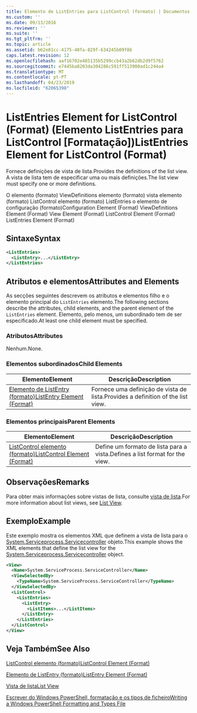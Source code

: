 ```yaml
---
title: Elemento de ListEntries para ListControl (formato) | Documentos da Microsoft
ms.custom: ''
ms.date: 09/13/2016
ms.reviewer: ''
ms.suite: ''
ms.tgt_pltfrm: ''
ms.topic: article
ms.assetid: b62e81cc-4175-40fa-829f-634245b09f86
caps.latest.revision: 12
ms.openlocfilehash: aaf16702e485135b5299ccb43a2b62db2d9f5762
ms.sourcegitcommit: e7445ba8203da304286c591ff513900ad1c244a4
ms.translationtype: MT
ms.contentlocale: pt-PT
ms.lasthandoff: 04/23/2019
ms.locfileid: "62065398"
---
```

# <a name="listentries-element-for-listcontrol-format"></a><span data-ttu-id="796d9-102">ListEntries Element for ListControl (Format) (Elemento ListEntries para ListControl [Formatação])</span><span class="sxs-lookup"><span data-stu-id="796d9-102">ListEntries Element for ListControl (Format)</span></span>

<span data-ttu-id="796d9-103">Fornece definições de vista de lista.</span><span class="sxs-lookup"><span data-stu-id="796d9-103">Provides the definitions of the list view.</span></span> <span data-ttu-id="796d9-104">A vista de lista tem de especificar uma ou mais definições.</span><span class="sxs-lookup"><span data-stu-id="796d9-104">The list view must specify one or more definitions.</span></span>

<span data-ttu-id="796d9-105">O elemento (formato) ViewDefinitions elemento (formato) vista elemento (formato) ListControl elemento (formato) ListEntries o elemento de configuração (formato)</span><span class="sxs-lookup"><span data-stu-id="796d9-105">Configuration Element (Format) ViewDefinitions Element (Format) View Element (Format) ListControl Element (Format) ListEntries Element (Format)</span></span>

## <a name="syntax"></a><span data-ttu-id="796d9-106">Sintaxe</span><span class="sxs-lookup"><span data-stu-id="796d9-106">Syntax</span></span>

```xml
<ListEntries>
  <ListEntry>...</ListEntry>
</ListEntries>
```

## <a name="attributes-and-elements"></a><span data-ttu-id="796d9-107">Atributos e elementos</span><span class="sxs-lookup"><span data-stu-id="796d9-107">Attributes and Elements</span></span>

<span data-ttu-id="796d9-108">As secções seguintes descrevem os atributos e elementos filho e o elemento principal do `ListEntries` elemento.</span><span class="sxs-lookup"><span data-stu-id="796d9-108">The following sections describe the attributes, child elements, and the parent element of the `ListEntries` element.</span></span> <span data-ttu-id="796d9-109">Elemento, pelo menos, um subordinado tem de ser especificado.</span><span class="sxs-lookup"><span data-stu-id="796d9-109">At least one child element must be specified.</span></span>

### <a name="attributes"></a><span data-ttu-id="796d9-110">Atributos</span><span class="sxs-lookup"><span data-stu-id="796d9-110">Attributes</span></span>

<span data-ttu-id="796d9-111">Nenhum.</span><span class="sxs-lookup"><span data-stu-id="796d9-111">None.</span></span>

### <a name="child-elements"></a><span data-ttu-id="796d9-112">Elementos subordinados</span><span class="sxs-lookup"><span data-stu-id="796d9-112">Child Elements</span></span>

|<span data-ttu-id="796d9-113">Elemento</span><span class="sxs-lookup"><span data-stu-id="796d9-113">Element</span></span>|<span data-ttu-id="796d9-114">Descrição</span><span class="sxs-lookup"><span data-stu-id="796d9-114">Description</span></span>|
|-------------|-----------------|
|[<span data-ttu-id="796d9-115">Elemento de ListEntry (formato)</span><span class="sxs-lookup"><span data-stu-id="796d9-115">ListEntry Element (Format)</span></span>](./listentry-element-for-listcontrol-format.md)|<span data-ttu-id="796d9-116">Fornece uma definição de vista de lista.</span><span class="sxs-lookup"><span data-stu-id="796d9-116">Provides a definition of the list view.</span></span>|

### <a name="parent-elements"></a><span data-ttu-id="796d9-117">Elementos principais</span><span class="sxs-lookup"><span data-stu-id="796d9-117">Parent Elements</span></span>

|<span data-ttu-id="796d9-118">Elemento</span><span class="sxs-lookup"><span data-stu-id="796d9-118">Element</span></span>|<span data-ttu-id="796d9-119">Descrição</span><span class="sxs-lookup"><span data-stu-id="796d9-119">Description</span></span>|
|-------------|-----------------|
|[<span data-ttu-id="796d9-120">ListControl elemento (formato)</span><span class="sxs-lookup"><span data-stu-id="796d9-120">ListControl Element (Format)</span></span>](./listcontrol-element-format.md)|<span data-ttu-id="796d9-121">Define um formato de lista para a vista.</span><span class="sxs-lookup"><span data-stu-id="796d9-121">Defines a list format for the view.</span></span>|

## <a name="remarks"></a><span data-ttu-id="796d9-122">Observações</span><span class="sxs-lookup"><span data-stu-id="796d9-122">Remarks</span></span>

<span data-ttu-id="796d9-123">Para obter mais informações sobre vistas de lista, consulte [vista de lista](./creating-a-list-view.md).</span><span class="sxs-lookup"><span data-stu-id="796d9-123">For more information about list views, see [List View](./creating-a-list-view.md).</span></span>

## <a name="example"></a><span data-ttu-id="796d9-124">Exemplo</span><span class="sxs-lookup"><span data-stu-id="796d9-124">Example</span></span>

<span data-ttu-id="796d9-125">Este exemplo mostra os elementos XML que definem a vista de lista para o [System.Serviceprocess.Servicecontroller](/dotnet/api/System.ServiceProcess.ServiceController) objeto.</span><span class="sxs-lookup"><span data-stu-id="796d9-125">This example shows the XML elements that define the list view for the [System.Serviceprocess.Servicecontroller](/dotnet/api/System.ServiceProcess.ServiceController) object.</span></span>

```xml
<View>
  <Name>System.ServiceProcess.ServiceController</Name>
  <ViewSelectedBy>
    <TypeName>System.ServiceProcess.ServiceController</TypeName>
  </ViewSelectedBy>
  <ListControl>
    <ListEntries>
      <ListEntry>
        <ListItems>...</ListItems>
      </ListEntry>
    </ListEntries>
  </ListControl>
</View>
```

## <a name="see-also"></a><span data-ttu-id="796d9-126">Veja Também</span><span class="sxs-lookup"><span data-stu-id="796d9-126">See Also</span></span>

[<span data-ttu-id="796d9-127">ListControl elemento (formato)</span><span class="sxs-lookup"><span data-stu-id="796d9-127">ListControl Element (Format)</span></span>](./listcontrol-element-format.md)

[<span data-ttu-id="796d9-128">Elemento de ListEntry (formato)</span><span class="sxs-lookup"><span data-stu-id="796d9-128">ListEntry Element (Format)</span></span>](./listentry-element-for-listcontrol-format.md)

[<span data-ttu-id="796d9-129">Vista de lista</span><span class="sxs-lookup"><span data-stu-id="796d9-129">List View</span></span>](./creating-a-list-view.md)

[<span data-ttu-id="796d9-130">Escrever do Windows PowerShell, formatação e os tipos de ficheiro</span><span class="sxs-lookup"><span data-stu-id="796d9-130">Writing a Windows PowerShell Formatting and Types File</span></span>](./writing-a-powershell-formatting-file.md)
